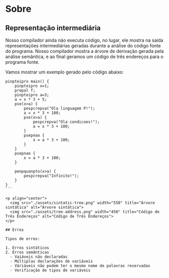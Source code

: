 # Sobre 

## Representação intermediária

Nosso compilador ainda não executa código, no lugar, ele mostra na saída representações intermediárias geradas durante a análise do código fonte do programa. Nosso compilador mostra a árvore de derivação gerada pela análise semântica, e ao final geramos um código de três endereços para o programa fonte.

Vamos mostrar um exemplo gerado pelo código abaixo:

````
pinpteipro main() {
    pinpteipro x=1;
    prepal f;
    pinpteipro a=3;
    a = x * 3 + 5;
    pse(x>a) {
        pespcrepva("Ola linguagem P!");
        a = x * 3 + 100;
        pse(x>a) {
            pespcrepva("Ola condicoes!");
            a = x * 3 + 100;
        }
        psepnao {
            x = a * 3 + 100;
        }
    }
    psepnao {
        x = a * 3 + 100;
    }

    penpquanpto(x>a) {
        pespcrepva("Infinito!");
    }
}
```

<p align="center">
  <img src="./assets/sintatic-tree.png" width="550" title="Árvore sintática" alt="Árvore sintática">
  <img src="./assets/tree-address.png" width="450" title="Código de Três Endereços" alt="Código de Três Endereços">
</p>

## Erros

Tipos de erros:

1. Erros sintáticos
2. Erros semânticas
  - Vaiáveis não declaradas
  - Múltiplas declarações de variáveis
  - Váriáveis não podem ter o mesmo nome de palavras reservadas
  - Verificação de tipos de variáveis